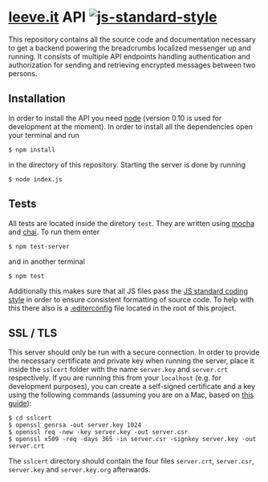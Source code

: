 # [leeve.it](http://www.leeve.it/) API [![js-standard-style](https://img.shields.io/badge/code%20style-standard-brightgreen.svg?style=flat)](https://github.com/feross/standard)

This repository contains all the source code and documentation necessary to get a backend powering the breadcrumbs localized messenger up and running. It consists of multiple API endpoints handling authentication and authorization for sending and retrieving encrypted messages between two persons.

## Installation

In order to install the API you need [node](http://nodejs.org/) (version 0.10 is used for development at the moment). In order to install all the dependencies open your terminal and run

```
$ npm install
```

in the directory of this repository. Starting the server is done by running

```
$ node index.js
```

## Tests

All tests are located inside the diretory `test`. They are written using [mocha](https://www.npmjs.com/package/mocha) and [chai](https://www.npmjs.com/package/chai). To run them enter

```
$ npm test-server
```

and in another terminal

```
$ npm test
```

Additionally this makes sure that all JS files pass the [JS standard coding style](https://github.com/feross/standard) in order to ensure consistent formatting of source code. To help with this there also is a [.editorconfig](http://editorconfig.org/) file located in the root of this project.

## SSL / TLS

This server should only be run with a secure connection. In order to provide the necessary certificate and private key when running the server, place it inside the `sslcert` folder with the name `server.key` and `server.crt` respectively. If you are running this from your `localhost` (e.g. for development purposes), you can create a self-signed certificate and a key using the following commands (assuming you are on a Mac, based on [this guide](http://www.akadia.com/services/ssh_test_certificate.html)):

```
$ cd sslcert
$ openssl genrsa -out server.key 1024
$ openssl req -new -key server.key -out server.csr
$ openssl x509 -req -days 365 -in server.csr -signkey server.key -out server.crt
```

The `sslcert` directory should contain the four files `server.crt`, `server.csr`, `server.key` and `server.key.org` afterwards.
